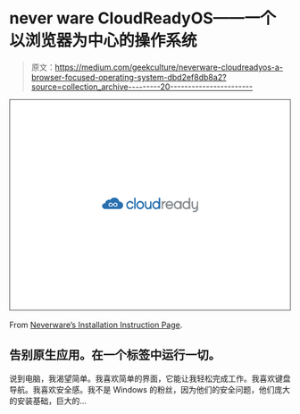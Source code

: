 # never ware CloudReadyOS——一个以浏览器为中心的操作系统

> 原文：<https://medium.com/geekculture/neverware-cloudreadyos-a-browser-focused-operating-system-dbd2ef8db8a2?source=collection_archive---------20----------------------->

![](img/2827d7304cc6c3e069ccc354e5daac85.png)

From [Neverware’s Installation Instruction Page](https://guide.neverware.com/install-and-setup/boot-usb/).

## 告别原生应用。在一个标签中运行一切。

说到电脑，我渴望简单。我喜欢简单的界面，它能让我轻松完成工作。我喜欢键盘导航。我喜欢安全感。我不是 Windows 的粉丝，因为他们的安全问题，他们庞大的安装基础，巨大的…